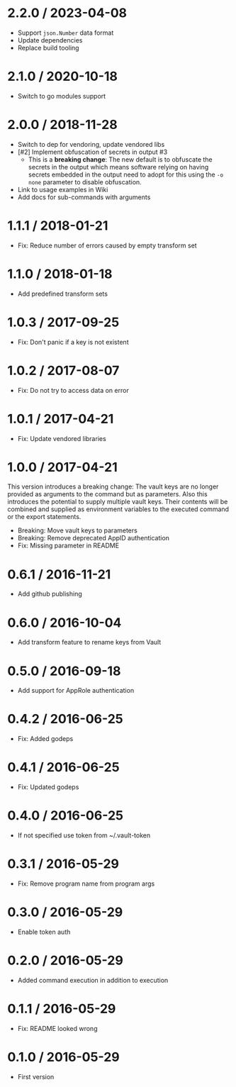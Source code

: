 # 2.2.0 / 2023-04-08

  * Support `json.Number` data format
  * Update dependencies
  * Replace build tooling

# 2.1.0 / 2020-10-18

  * Switch to go modules support

# 2.0.0 / 2018-11-28

  * Switch to dep for vendoring, update vendored libs
  * [#2] Implement obfuscation of secrets in output #3
    * This is a **breaking change**: The new default is to obfuscate the secrets in the output which means software relying on having secrets embedded in the output need to adopt for this using the `-o none` parameter to disable obfuscation.
  * Link to usage examples in Wiki
  * Add docs for sub-commands with arguments

# 1.1.1 / 2018-01-21

  * Fix: Reduce number of errors caused by empty transform set

# 1.1.0 / 2018-01-18

  * Add predefined transform sets

# 1.0.3 / 2017-09-25

  * Fix: Don't panic if a key is not existent

# 1.0.2 / 2017-08-07

  * Fix: Do not try to access data on error

# 1.0.1 / 2017-04-21

  * Fix: Update vendored libraries

# 1.0.0 / 2017-04-21

This version introduces a breaking change: The vault keys are no longer provided as arguments to the command but as parameters. Also this introduces the potential to supply multiple vault keys. Their contents will be combined and supplied as environment variables to the executed command or the export statements.

  * Breaking: Move vault keys to parameters
  * Breaking: Remove deprecated AppID authentication
  * Fix: Missing parameter in README

# 0.6.1 / 2016-11-21

  * Add github publishing

# 0.6.0 / 2016-10-04

  * Add transform feature to rename keys from Vault

# 0.5.0 / 2016-09-18

  * Add support for AppRole authentication

# 0.4.2 / 2016-06-25

  * Fix: Added godeps

# 0.4.1 / 2016-06-25

  * Fix: Updated godeps

# 0.4.0 / 2016-06-25

  * If not specified use token from ~/.vault-token

# 0.3.1 / 2016-05-29

  * Fix: Remove program name from program args

# 0.3.0 / 2016-05-29

  * Enable token auth

# 0.2.0 / 2016-05-29

  * Added command execution in addition to execution

# 0.1.1 / 2016-05-29

  * Fix: README looked wrong

# 0.1.0 / 2016-05-29

  * First version
